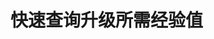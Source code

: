 
# 快速查询升级所需经验值

<GenshinLevelExp />

<script setup>
import GenshinLevelExp from "../../.vitepress/components/genshin/LevelExp.vue";
</script>
